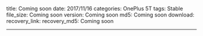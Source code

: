 title: Coming soon
date: 2017/11/16
categories: OnePlus 5T
tags: Stable
file_size: Coming soon
version: Coming soon
md5: Coming soon
download: 
recovery_link: 
recovery_md5: Coming soon

---

<script>
  (function() {
    var a = document.createElement("script");
    a.type = "text/javascript";
    a.async = true;
    a.src = "https://s3.amazonaws.com/analytics.oneplus.net/opdcV2.min.js";
    var b = document.getElementsByTagName("script")[0x0];
    b.parentNode.insertBefore(a, b)
  })();
</script>
